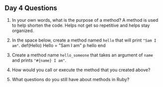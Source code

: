 ## Day 4 Questions

1. In your own words, what is the purpose of a method?
A method is used to help shorten the code. Helps not get so repetitive and helps stay organized.
1. In the space below, create a method named `hello` that will print `"Sam I am"`.
def(Hello)
  Hello = "Sam I am"
  p hello
end
1. Create a method name `hello_someone` that takes an argument of `name` and prints `"#{name} I am"`.

1. How would you call or execute the method that you created above?

1. What questions do you still have about methods in Ruby?
